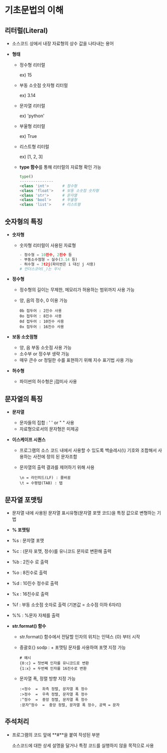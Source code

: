 # 기초문법의 이해

## 리터럴(Literal)

- 소스코드 상에서 내장 자료형의 상수 값을 나타내는 용어

- **형태**

  - 정수형 리터럴

    ex) 15

  - 부동 소숫점 숫자형 리터럴

    ex) 3.14

  - 문자열 리터럴

    ex) 'python'

  - 부울형 리터럴

    ex) True

  - 리스트형 리터럴

    ex) [1, 2, 3]

  - **type 함수**를 통해 리터럴의 자료형 확인 가능

    ```python
    type()
    ---------------
    <class 'int'>      # 정수형
    <class 'float'>    # 보동 소숫점 숫자형
    <class 'str'>      # 문자열
    <class 'bool'>     # 부울형
    <class 'list'>     # 리스트형
    ```

## 숫자형의 특징

- **숫자형**

  - 숫자형 리터럴이 사용된 자료형

    ```python
    - 정수형 = 10진수, 2진수 등
    - 부동소수점형 = 실수(3.14 등)
    - 허수형 = 3t2j(파이썬은 i 대신 j 사용)
    # 언더스코어(_)는 무시
    ```

- **정수형**

  - 정수형의 길이는 무제한, 메모리가 허용하는 범위까지 사용 가능

  - 양, 음의 정수, 0 이용 가능

    ```
    0b 접두어 : 2진수 사용
    0o 접두어 : 8진수 사용
    0d 접두어 : 10진수 사용
    0x 접두어 : 16진수 사용
    ```

- **보동 소숫점형**

  - 양, 음 부동 소숫점 사용 가능
  - 소수부 or 정수부 생략 가능
  - 매우 큰수 or 정밀한 수를 표현하기 위해 지수 표기법 사용 가능

- **허수형**

  - 파이썬의 허수형은 j접미사 사용

## 문자열의 특징

- **문자열**

  - 문자들의 집합 : ' ' or " " 사용
  - 자료형으로서의 문자형은 미제공

- **이스케이프 시퀀스**

  - 프로그램의 소스 코드 내에서 사용할 수 있도록 백슬레시(\\\) 기호와 조합해서 사용하는 사전에 정의 된 문자조합

  - 문자열의 출력 결과를 제어하기 위해 사용

    ```
    \n = 라인피드(LF) : 줄바꿈
    \t = 수평탭(TAB) : 탭
    ```

## 문자열 포맷팅

- 문자열 내에 사용된 문자열 표시유형(문자열 포맷 코드)을 특정 값으로 변형하는 기법

-  **% 포맷팅**

  - %s : 문자열 포맷
  - %c : (문자 포맷, 정수)를 유니코드 문자로 변환해 출력
  - %b : 2진수 로 출력
  - %o : 8진수로 출력
  - %d : 10진수 정수로 출력
  - %x : 16진수로 출력
  - %f : 부동 소숫점 숫자로 출력 (기본값 = 소수점 이하 6자리)
  - %% : %문자 자체를 출력

- **str.format() 함수**

  - str.format() 함수에서 전달할 인자의 위치는 인덱스 {0} 부터 시작

  - 중괄호{} sodp : + 포맷팅 문자를 사용하여 포맷 지정 가능

    ```
    # 예시
    {0:c} = 첫번째 인자를 유니코드로 변환
    {1:x} = 두번째 인자를 16진수로 변환
    ```

  - 문자열 폭, 정렬 방향 지정 가능

    ```
    :<정수  =  좌측 정렬, 문자열 폭 정수
    :>정수  =  우측 정렬, 문자열 폭 정수
    :^정수  =  중앙 정렬, 문자열 폭 정수
    :문자^정수  =  중앙 정렬, 문자열 폭 정수, 공백 = 문자
    ```

## 주석처리

- 프로그램의 코드 앞에 **#**을 붙여 작성된 부분

  소스코드에 대한 상세 설명을 달거나 특정 코드를 실행하지 않을 목적으로 사용